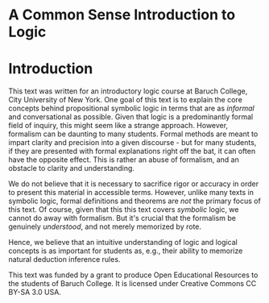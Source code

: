# **A Common Sense Introduction to Logic**

# Introduction

This text was written for an introductory logic course at Baruch College, City University of New York. One goal of this text is to explain the core concepts behind propositional symbolic logic in terms that are as *informal* and conversational as possible. Given that logic is a predominantly formal field of inquiry, this might seem like a strange approach. However, formalism can be daunting to many students. Formal methods are meant to impart clarity and precision into a given discourse - but for many students, if they are presented with formal explanations right off the bat, it can often have the opposite effect. This is rather an abuse of formalism, and an obstacle to clarity and understanding.

We do not believe that it is necessary to sacrifice rigor or accuracy in order to present this material in accessible terms. However, unlike many texts in symbolic logic, formal definitions and theorems are *not* the primary focus of this text. Of course, given that this this text covers *symbolic* logic, we cannot do away with formalism. But it's crucial that the formalism be genuinely *understood*, and not merely memorized by rote.

Hence, we believe that an intuitive understanding of logic and logical concepts is as important for students as, e.g., their ability to memorize natural deduction inference rules.

This text was funded by a grant to produce Open Educational Resources to the students of Baruch College. It is licensed under Creative Commons CC BY-SA 3.0 USA.

